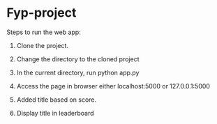 ﻿# Fyp-project

Steps to run the web app:
1. Clone the project.
2. Change the directory to the cloned project
3. In the current directory, run python app.py
4. Access the page in browser either localhost:5000 or 127.0.0.1:5000


1. Added title based on score.
2. Display title in leaderboard
